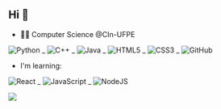 ## Hi 👋

- 👨‍💻 Computer Science @CIn-UFPE
  
![Python](https://img.shields.io/badge/python-3670A0?style=for-the-badge&logo=python&logoColor=ffdd54) _ ![C++](https://img.shields.io/badge/c++-%2300599C.svg?style=for-the-badge&logo=c%2B%2B&logoColor=white) _ ![Java](https://img.shields.io/badge/java-%23323330.svg?style=for-the-badge&logo=javas&logoColor=white) _ ![HTML5](https://img.shields.io/badge/html5-%23E34F26.svg?style=for-the-badge&logo=html5&logoColor=white) _ ![CSS3](https://img.shields.io/badge/css3-%231572B6.svg?style=for-the-badge&logo=css3&logoColor=white) _ ![GitHub](https://img.shields.io/badge/github-%23121011.svg?style=for-the-badge&logo=github&logoColor=white)

- I'm learning:

![React](https://img.shields.io/badge/react-%2320232a.svg?style=for-the-badge&logo=react&logoColor=%2361DAFB) _ ![JavaScript](https://img.shields.io/badge/javascript-%23323330.svg?style=for-the-badge&logo=javascript&logoColor=%23F7DF1E) _ ![NodeJS](https://img.shields.io/badge/node.js-6DA55F?style=for-the-badge&logo=node.js&logoColor=white)

![](https://github-readme-stats.vercel.app/api/top-langs/?username=marcelaraposoo&theme=dracula&hide_border=false&include_all_commits=true&count_private=false&layout=compact)


